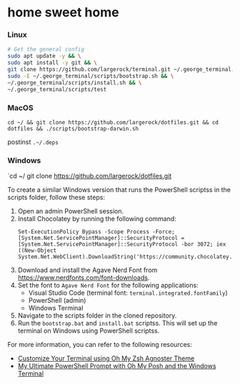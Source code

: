 # home sweet home

### Linux

```bash
# Get the general config
sudo apt update -y && \
sudo apt install -y git && \
git clone https://github.com/largerock/terminal.git ~/.george_terminal; \
sudo -E ~/.george_terminal/scripts/bootstrap.sh && \
~/.george_terminal/scripts/install.sh && \
~/.george_terminal/scripts/test
```



### MacOS

`cd ~/ && git clone https://github.com/largerock/dotfiles.git && cd dotfiles && ./scripts/bootstrap-darwin.sh`

postinst `.~/.deps`

### Windows


`cd ~/ git clone https://github.com/largerock/dotfiles.git 

To create a similar Windows version that runs the PowerShell scriptss in the scripts folder, follow these steps:

1. Open an admin PowerShell session.
2. Install Chocolatey by running the following command:
    ```
    Set-ExecutionPolicy Bypass -Scope Process -Force; [System.Net.ServicePointManager]::SecurityProtocol = [System.Net.ServicePointManager]::SecurityProtocol -bor 3072; iex ((New-Object System.Net.WebClient).DownloadString('https://community.chocolatey.org/install.ps1'))
    ```
3. Download and install the Agave Nerd Font from https://www.nerdfonts.com/font-downloads.
4. Set the font to `Agave Nerd Font` for the following applications:
    - Visual Studio Code (terminal font: `terminal.integrated.fontFamily`)
    - PowerShell (admin)
    - Windows Terminal
5. Navigate to the scripts folder in the cloned repository.
6. Run the `bootstrap.bat` and `install.bat` scriptss.
This will set up the terminal on Windows using PowerShell scriptss.

For more information, you can refer to the following resources:
- [Customize Your Terminal using Oh My Zsh Agnoster Theme](https://medium.com/@selvamraju007/customize-your-terminal-using-ohmyzsh-agnoster-theme-1f0bc50716ef#:~:text=Configure%20Agnoster%20theme&text=For%20this%2C%20you%20first%20need,icons%20used%20by%20the%20theme.&text=After%20installing%20the%20font%2C%20you,zshrc%20configuration%20file.)
- [My Ultimate PowerShell Prompt with Oh My Posh and the Windows Terminal](https://www.hanselman.com/blog/my-ultimate-powershell-prompt-with-oh-my-posh-and-the-windows-terminal)
